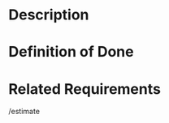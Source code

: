# Description
<!--A brief description of the context of the task and what needs to be done.-->

# Definition of Done
<!--Artifacts (code, images, documentation, etc.) that have to be present for the task to be considered 'done'.-->

# Related Requirements
<!--The requirements that the completion of this task will fulfill.-->

[<requirement-title>](../../wikis/requirements#<requirement-title>)

<!--The estimated time to fulfill this task. (e.g. `/estimate 1h 30m`)-->
/estimate 